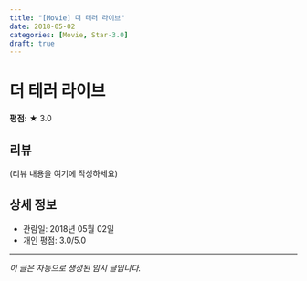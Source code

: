 ```yaml
---
title: "[Movie] 더 테러 라이브"
date: 2018-05-02
categories: [Movie, Star-3.0]
draft: true
---
```


# 더 테러 라이브

**평점:** ★ 3.0

## 리뷰

(리뷰 내용을 여기에 작성하세요)

## 상세 정보

- 관람일: 2018년 05월 02일
- 개인 평점: 3.0/5.0

---

*이 글은 자동으로 생성된 임시 글입니다.*
